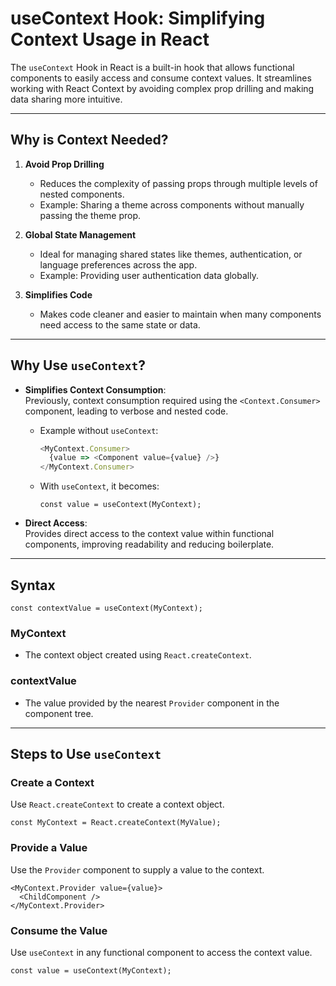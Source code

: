 # useContext Hook: Simplifying Context Usage in React

The `useContext` Hook in React is a built-in hook that allows functional components to easily access and consume context values. It streamlines working with React Context by avoiding complex prop drilling and making data sharing more intuitive.

---

## Why is Context Needed?

1. **Avoid Prop Drilling**  
   - Reduces the complexity of passing props through multiple levels of nested components.  
   - Example: Sharing a theme across components without manually passing the theme prop.

2. **Global State Management**  
   - Ideal for managing shared states like themes, authentication, or language preferences across the app.  
   - Example: Providing user authentication data globally.

3. **Simplifies Code**  
   - Makes code cleaner and easier to maintain when many components need access to the same state or data.

---

## Why Use `useContext`?

- **Simplifies Context Consumption**:  
  Previously, context consumption required using the `<Context.Consumer>` component, leading to verbose and nested code.  
  - Example without `useContext`:  
    ```javascript
    <MyContext.Consumer>
      {value => <Component value={value} />}
    </MyContext.Consumer>
    ```
  - With `useContext`, it becomes:  
    ```
    const value = useContext(MyContext);
    ```

- **Direct Access**:  
  Provides direct access to the context value within functional components, improving readability and reducing boilerplate.

---

## Syntax

```
const contextValue = useContext(MyContext);
```
### MyContext  
- The context object created using `React.createContext`.

### contextValue  
- The value provided by the nearest `Provider` component in the component tree.

---

## Steps to Use `useContext`

### Create a Context  
Use `React.createContext` to create a context object.

```
const MyContext = React.createContext(MyValue);
```
### Provide a Value 
Use the `Provider` component to supply a value to the context.

```
<MyContext.Provider value={value}>
  <ChildComponent />
</MyContext.Provider>
```
### Consume the Value  
Use `useContext` in any functional component to access the context value.
```
const value = useContext(MyContext);
```


